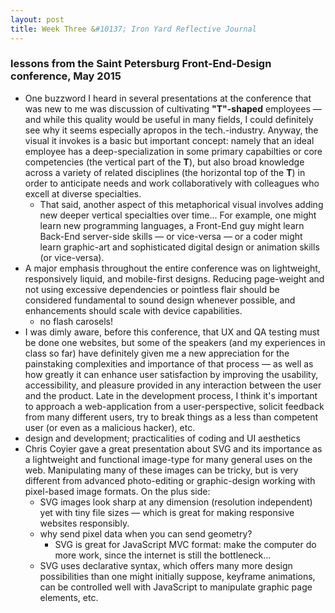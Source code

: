 ```yaml
---
layout: post
title: Week Three &#10137; Iron Yard Reflective Journal
---
```


### lessons from the Saint Petersburg Front-End-Design conference, May 2015

* One buzzword I heard in several presentations at the conference that was new to me was discussion of cultivating **"T"-shaped** employees — and while this quality would be useful in many fields, I could definitely see why it seems especially apropos in the tech.-industry. Anyway, the visual it invokes is a basic but important concept: namely that an ideal employee has a deep-specialization in some primary capabilties or core competencies (the vertical part of the **T**), but also broad knowledge across a variety of related disciplines (the horizontal top of the **T**) in order to anticipate needs and work collaboratively with colleagues who excell at diverse specialties.
  * That said, another aspect of this metaphorical visual involves adding new deeper vertical specialties over time... For example, one might learn new programming languages, a Front-End guy might learn Back-End server-side skills — or vice-versa — or a coder might learn graphic-art and sophisticated digital design or animation skills (or vice-versa).
* A major emphasis throughout the entire conference was on lightweight, responsively liquid, and mobile-first designs. Reducing page-weight and not using excessive dependencies or pointless flair should be considered fundamental to sound design whenever possible, and enhancements should scale with device capabilities.
  * no flash carosels!
* I was dimly aware, before this conference, that UX and QA testing must be done one websites, but some of the speakers (and my experiences in class so far) have definitely given me a new appreciation for the painstaking complexities and importance of that process — as well as how greatly it can enhance user satisfaction by improving the usability, accessibility, and pleasure provided in any interaction between the user and the product. Late in the development process, I think it's important to approach a web-application from a user-perspective, solicit feedback from many different users, try to break things as a less than competent user (or even as a malicious hacker), etc.
* design and development; practicalities of coding and UI aesthetics
* Chris Coyier gave a great presentation about SVG and its importance as a lightweight and functional image-type for many general uses on the web. Manipulating many of these images can be tricky, but is very different from advanced photo-editing or graphic-design working with pixel-based image formats. On the plus side:
  * SVG images look sharp at any dimension (resolution independent) yet with tiny file sizes — which is great for making responsive websites responsibly.
  * why send pixel data when you can send geometry?
    * SVG is great for JavaScript MVC format: make the computer do more work, since the internet is still the bottleneck...
  * SVG uses declarative syntax, which offers many more design possibilities than one might initially suppose, keyframe animations, can be controlled well with JavaScript to manipulate graphic page elements, etc.
